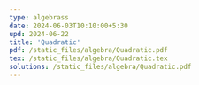 ```yaml
---
type: algebrass
date: 2024-06-03T10:10:00+5:30
upd: 2024-06-22
title: 'Quadratic'
pdf: /static_files/algebra/Quadratic.pdf
tex: /static_files/algebra/Quadratic.tex
solutions: /static_files/algebra/Quadratic.pdf
---
```

